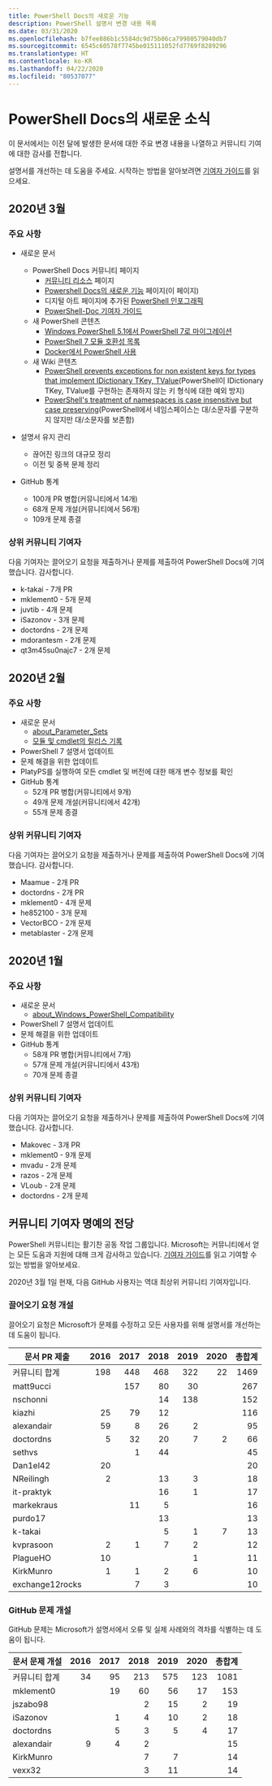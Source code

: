 ```yaml
---
title: PowerShell Docs의 새로운 기능
description: PowerShell 설명서 변경 내용 목록
ms.date: 03/31/2020
ms.openlocfilehash: b7fee886b1c5584dc9d75b86ca79980579040db7
ms.sourcegitcommit: 6545c60578f7745be015111052fd7769f8289296
ms.translationtype: HT
ms.contentlocale: ko-KR
ms.lasthandoff: 04/22/2020
ms.locfileid: "80537077"
---
```

# <a name="whats-new-in-powershell-docs"></a>PowerShell Docs의 새로운 소식

이 문서에서는 이전 달에 발생한 문서에 대한 주요 변경 내용을 나열하고 커뮤니티 기여에 대한 감사를 전합니다.

설명서를 개선하는 데 도움을 주세요. 시작하는 방법을 알아보려면 [기여자 가이드][contrib]를 읽으세요.

## <a name="2020-march"></a>2020년 3월

### <a name="highlights"></a>주요 사항

- 새로운 문서
  - PowerShell Docs 커뮤니티 페이지
    - [커뮤니티 리소스](/powershell/scripting/community/community-support) 페이지
    - [Powershell Docs의 새로운 기능](#2020-march) 페이지(이 페이지)
    - 디지털 아트 페이지에 추가된 [PowerShell 인포그래픽](https://github.com/MicrosoftDocs/PowerShell-Docs/blob/staging/assets/PowerShell_7_Infographic.pdf)
    - [PowerShell-Doc 기여자 가이드](/powershell/scripting/community/contributing/overview?view=powershell-7)
  - 새 PowerShell 콘텐츠
    - [Windows PowerShell 5.1에서 PowerShell 7로 마이그레이션](/powershell/scripting/whats-new/migrating-from-windows-powershell-51-to-powershell-7)
    - [PowerShell 7 모듈 호환성 목록](/PowerShell/scripting/whats-new/module-compatibility)
    - [Docker에서 PowerShell 사용](/powershell/scripting/install/powershell-in-docker)
  - 새 Wiki 콘텐츠
    - [PowerShell prevents exceptions for non existent keys for types that implement IDictionary TKey, TValue](https://github.com/MicrosoftDocs/PowerShell-Docs/wiki/PowerShell-prevents-exceptions-for-non-existent-keys-for-types-that-implement-IDictionary-TKey,-TValue-)(PowerShell이 IDictionary TKey, TValue를 구현하는 존재하지 않는 키 형식에 대한 예외 방지)
    - [PowerShell's treatment of namespaces is case insensitive but case preserving](https://github.com/MicrosoftDocs/PowerShell-Docs/wiki/PowerShell's-treatment-of-namespaces-is-case-insensitive-but-case-preserving)(PowerShell에서 네임스페이스는 대/소문자를 구분하지 않지만 대/소문자를 보존함)

- 설명서 유지 관리
  - 끊어진 링크의 대규모 정리
  - 이전 및 중복 문제 정리

- GitHub 통계
  - 100개 PR 병합(커뮤니티에서 14개)
  - 68개 문제 개설(커뮤니티에서 56개)
  - 109개 문제 종결

### <a name="top-community-contributors"></a>상위 커뮤니티 기여자

다음 기여자는 끌어오기 요청을 제출하거나 문제를 제출하여 PowerShell Docs에 기여했습니다. 감사합니다.

- k-takai - 7개 PR
- mklement0 - 5개 문제
- juvtib - 4개 문제
- iSazonov - 3개 문제
- doctordns - 2개 문제
- mdorantesm - 2개 문제
- qt3m45su0najc7 - 2개 문제

## <a name="2020-february"></a>2020년 2월

### <a name="highlights"></a>주요 사항

- 새로운 문서
  - [about_Parameter_Sets](/powershell/module/microsoft.powershell.core/about/about_parameter_sets)
  - [모듈 및 cmdlet의 릴리스 기록](/powershell/scripting/whats-new/cmdlet-versions)
- PowerShell 7 설명서 업데이트
- 문제 해결을 위한 업데이트
- PlatyPS를 실행하여 모든 cmdlet 및 버전에 대한 매개 변수 정보를 확인
- GitHub 통계
  - 52개 PR 병합(커뮤니티에서 9개)
  - 49개 문제 개설(커뮤니티에서 42개)
  - 55개 문제 종결

### <a name="top-community-contributors"></a>상위 커뮤니티 기여자

다음 기여자는 끌어오기 요청을 제출하거나 문제를 제출하여 PowerShell Docs에 기여했습니다. 감사합니다.

- Maamue - 2개 PR
- doctordns - 2개 PR
- mklement0 - 4개 문제
- he852100 - 3개 문제
- VectorBCO - 2개 문제
- metablaster - 2개 문제

## <a name="2020-january"></a>2020년 1월

### <a name="highlights"></a>주요 사항

- 새로운 문서
  - [about_Windows_PowerShell_Compatibility](/powershell/module/microsoft.powershell.core/about/about_Windows_PowerShell_Compatibility)
- PowerShell 7 설명서 업데이트
- 문제 해결을 위한 업데이트
- GitHub 통계
  - 58개 PR 병합(커뮤니티에서 7개)
  - 57개 문제 개설(커뮤니티에서 43개)
  - 70개 문제 종결

### <a name="top-community-contributors"></a>상위 커뮤니티 기여자

다음 기여자는 끌어오기 요청을 제출하거나 문제를 제출하여 PowerShell Docs에 기여했습니다. 감사합니다.

- Makovec - 3개 PR
- mklement0 - 9개 문제
- mvadu - 2개 문제
- razos - 2개 문제
- VLoub - 2개 문제
- doctordns - 2개 문제

## <a name="community-contributor-hall-of-fame"></a>커뮤니티 기여자 명예의 전당

PowerShell 커뮤니티는 활기찬 공동 작업 그룹입니다. Microsoft는 커뮤니티에서 얻는 모든 도움과 지원에 대해 크게 감사하고 있습니다. [기여자 가이드][contrib]를 읽고 기여할 수 있는 방법을 알아보세요.

2020년 3월 1일 현재, 다음 GitHub 사용자는 역대 최상위 커뮤니티 기여자입니다.

### <a name="pull-requests-opened"></a>끌어오기 요청 개설

끌어오기 요청은 Microsoft가 문제를 수정하고 모든 사용자를 위해 설명서를 개선하는 데 도움이 됩니다.

| 문서 PR 제출 | 2016 | 2017 | 2018 | 2019 | 2020 | 총합계 |
| ------------------ | ---: | ---: | ---: | ---: | ---: | ----------: |
| 커뮤니티 합계    |  198 |  448 |  468 |  322 |   22 |        1469 |
| matt9ucci          |      |  157 |   80 |   30 |      |         267 |
| nschonni           |      |      |   14 |  138 |      |         152 |
| kiazhi             |   25 |   79 |   12 |      |      |         116 |
| alexandair         |   59 |    8 |   26 |    2 |      |          95 |
| doctordns          |    5 |   32 |   20 |    7 |    2 |          66 |
| sethvs             |      |    1 |   44 |      |      |          45 |
| Dan1el42           |   20 |      |      |      |      |          20 |
| NReilingh          |    2 |      |   13 |    3 |      |          18 |
| it-praktyk         |      |      |   16 |    1 |      |          17 |
| markekraus         |      |   11 |    5 |      |      |          16 |
| purdo17            |      |      |   13 |      |      |          13 |
| k-takai            |      |      |    5 |    1 |    7 |          13 |
| kvprasoon          |    2 |    1 |    7 |    2 |      |          12 |
| PlagueHO           |   10 |      |      |    1 |      |          11 |
| KirkMunro          |    1 |    1 |    2 |    6 |      |          10 |
| exchange12rocks    |      |    7 |    3 |      |      |          10 |

### <a name="github-issues-opened"></a>GitHub 문제 개설

GitHub 문제는 Microsoft가 설명서에서 오류 및 실제 사례와의 격차를 식별하는 데 도움이 됩니다.

| 문서 문제 개설 | 2016 | 2017 | 2018 | 2019 | 2020 | 총합계 |
| ------------------ | ---: | ---: | ---: | ---: | ---: | ----------: |
| 커뮤니티 합계    |   34 |   95 |  213 |  575 |  123 |        1081 |
| mklement0          |      |   19 |   60 |   56 |   17 |         153 |
| jszabo98           |      |      |    2 |   15 |    2 |          19 |
| iSazonov           |      |    1 |    4 |   10 |    2 |          18 |
| doctordns          |      |    5 |    3 |    5 |    4 |          17 |
| alexandair         |    9 |    4 |    2 |      |      |          15 |
| KirkMunro          |      |      |    7 |    7 |      |          14 |
| vexx32             |      |      |    3 |   11 |      |          14 |

<!-- Link references -->
[contrib]: contributing/overview.md